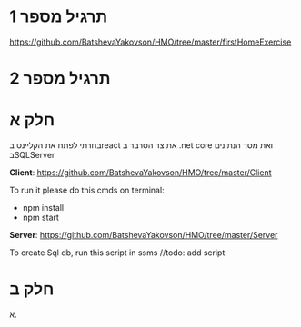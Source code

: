 # תרגיל מספר 1

https://github.com/BatshevaYakovson/HMO/tree/master/firstHomeExercise
# תרגיל מספר 2
# חלק א
בחרתי לפתח את הקליינט בreact את צד הסרבר ב .net core ואת מסד הנתונים בSQLServer


**Client**: https://github.com/BatshevaYakovson/HMO/tree/master/Client

To run it please do this cmds on terminal: 
- npm install
- npm start

**Server**: https://github.com/BatshevaYakovson/HMO/tree/master/Server

To create Sql db, run this script in ssms //todo: add script
# חלק ב


א. 

